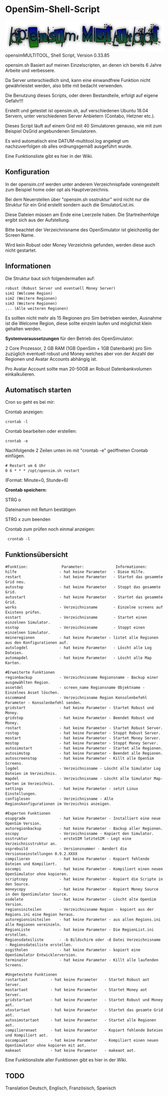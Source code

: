 # OpenSim-Shell-Script
![GitHub Logo](https://github.com/BigManzai/OpenSim-Shell-Script/blob/main/opensimMultitool.jpg)
opensimMULTITOOL, Shell Script, Version 0.33.85

opensim.sh Basiert auf meinen Einzelscripten, an denen ich bereits 6 Jahre Arbeite und verbessere.

Da Server unterschiedlich sind, kann eine einwandfreie Funktion nicht gewährleistet werden, also bitte mit bedacht verwenden.

Die Benutzung dieses Scripts, oder deren Bestandteile, erfolgt auf eigene Gefahr!!!

Erstellt und getestet ist opensim.sh, auf verschiedenen Ubuntu 18.04 Servern, unter verschiedenen Server Anbietern (Contabo, Hetzner etc.).

Dieses Script läuft auf einem Grid mit 40 Simulatoren genauso, wie mit zum Beispiel OsGrid angebundenen Simulatoren.

Es wird automatisch eine DATUM-multitool.log angelegt um nachzuverfolgen ob alles ordnungsgemäß ausgeführt wurde.

Eine Funktionsliste gibt es hier in der Wiki.

## Konfiguration

In der opensim.cnf werden unter anderem Verzeichnispfade voreingestellt zum Beispiel home oder opt als Hauptverzeichnis. 

Bei dem Neuerstellen über "opensim.sh osstruktur" wird nicht nur die Struktur für ein Grid erstellt sondern auch die SimulatorList.ini. 

Diese Dateien müssen am Ende eine Leerzeile haben. Die Startreihenfolge ergibt sich aus der Aufstellung.

Bitte beachtet der Verzeichnisname des OpenSimulator ist gleichzeitig der Screen Name.

Wird kein Robust oder Money Verzeichnis gefunden, werden diese auch nicht gestartet.

## Informationen
Die Struktur baut sich folgendermaßen auf:

    robust (Robust Server und eventuell Money Server)
    sim1 (Welcome Region)
    sim2 (Weitere Regionen)
    sim3 (Weitere Regionen)
    ... (Alle weiteren Regionen)
    
Es sollten nicht mehr als 15 Regionen pro Sim betrieben werden, Ausnahme ist die Welcome Region, diese sollte einzeln laufen und möglichst klein gehalten werden.

**Systemvoraussetzungen** für den Betrieb des OpenSimulator: 

2 Core Prozessor, 2 GB RAM (1GB OpenSim + 1GB Datenbank) pro Sim zuzüglich eventuell robust und Money welches aber von der Anzahl der Regionen und Avatar Accounts abhängig ist.

Pro Avatar Account sollte man 20-50GB an Robust Datenbankvolumen einkalkulieren.

## Automatisch starten
Cron so geht es bei mir:

Crontab anzeigen:

    crontab -l
    
Crontab bearbeiten oder erstellen:

    crontab -e

Nachfolgende 2 Zeilen unten im mit "crontab -e" geöffneten Crontab einfügen.

    # Restart um 6 Uhr
    0 6 * * * /opt/opensim.sh restart
    
(Format: Minute=0, Stunde=6)

**Crontab speichern:**

STRG o

Dateinamen mit Return bestätigen

STRG x zum beenden

Crontab zum prüfen noch einmal anzeigen:

     crontab -l

## Funktionsübersicht
```
#Funktion:               Parameter:              Informationen:
hilfe                   - hat keine Parameter   - Diese Hilfe.
restart                 - hat keine Parameter   - Startet das gesammte Grid neu.
autostop                - hat keine Parameter   - Stoppt das gesammte Grid.
autostart               - hat keine Parameter   - Startet das gesammte Grid.
works                   - Verzeichnisname       - Einzelne screens auf Existens prüfen.
osstart                 - Verzeichnisname       - Startet einen einzelnen Simulator.
osstop                  - Verzeichnisname       - Stoppt einen einzelnen Simulator.
meineregionen           - hat keine Parameter - listet alle Regionen aus den Konfigurationen auf.
autologdel              - hat keine Parameter   - Löscht alle Log Dateien.
automapdel              - hat keine Parameter   - Löscht alle Map Karten.
```

```
#Erweiterte Funktionen
regionbackup            - Verzeichnisname Regionsname - Backup einer ausgewählten Region.
assetdel                - screen_name Regionsname Objektname - Einzelnes Asset löschen.
oscommand               - Verzeichnisname Region Konsolenbefehl Parameter - Konsolenbefehl senden.
gridstart               - hat keine Parameter - Startet Robust und Money.
gridstop                - hat keine Parameter - Beendet Robust und Money.
rostart                 - hat keine Parameter - Startet Robust Server.
rostop                  - hat keine Parameter - Stoppt Robust Server.
mostart                 - hat keine Parameter - Startet Money Server.
mostop                  - hat keine Parameter - Stoppt Money Server.
autosimstart            - hat keine Parameter - Startet alle Regionen.
autosimstop             - hat keine Parameter - Beendet alle Regionen.
autoscreenstop          - hat keine Parameter - Killt alle OpenSim Screens.
logdel                  - Verzeichnisname - Löscht alle Simulator Log Dateien im Verzeichnis.
mapdel                  - Verzeichnisname - Löscht alle Simulator Map-Karten im Verzeichnis.
settings                - hat keine Parameter - setzt Linux Einstellungen.
configlesen             - Verzeichnisname - Alle Regionskonfigurationen im Verzeichnis anzeigen.
```

```
#Experten Funktionen
osupgrade               - hat keine Parameter - Installiert eine neue OpenSim Version.
autoregionbackup        - hat keine Parameter - Backup aller Regionen.
oscopy                  - Verzeichnisname - Kopiert den Simulator.
osstruktur              - ersteSIM letzteSIM - Legt eine Verzeichnisstruktur an.
osprebuild              - Versionsnummer - Aendert die Versionseinstellungen 0.9.2.XXXX
compilieren             - hat keine Parameter - Kopiert fehlende Dateien und Kompiliert.
oscompi                 - hat keine Parameter - Kompiliert einen neuen OpenSimulator ohne kopieren.
scriptcopy              - hat keine Parameter - Kopiert die Scripte in den Source.
moneycopy               - hat keine Parameter - Kopiert Money Source in den OpenSimulator Source.
osdelete                - hat keine Parameter - Löscht alte OpenSim Version.
regionsiniteilen        - Verzeichnisname Region - kopiert aus der Regions.ini eine Region heraus.
autoregionsiniteilen    - hat keine Parameter - aus allen Regions.ini alle Regionen vereinzeln.
RegionListe             - hat keine Parameter - Die RegionList.ini erstellen.
Regionsdateiliste       - -b Bildschirm oder -d Datei Verzeichnisname - Regionsdateiliste erstellen.
osgitholen              - hat keine Parameter - kopiert eine OpenSimulator Entwicklerversion.
terminator              - hat keine Parameter - Killt alle laufenden Screens.
```

```
#Ungetestete Funktionen
rostartaot		    - hat keine Parameter   - Startet Robust aot Server.
mostartaot		    - hat keine Parameter   - Startet Money aot Server.
gridstartaot		- hat keine Parameter   - Startet Robust und Money aot.
utostartaot		    - hat keine Parameter	- Startet das gesamte Grid aot.
autosimstartaot		- hat keine Parameter   - Startet alle Regionen aot.
compilierenaot		- hat keine Parameter   - Kopiert fehlende Dateien und Kompiliert aot.
oscompiaot	        - hat keine Parameter   - Kompiliert einen neuen OpenSimulator ohne kopieren mit aot.
makeaot	            - hat keine Parameter   - makeaot aot.
```

Eine Funktionsliste aller Funktionen gibt es hier in der Wiki.

## TODO
Translation Deutsch, Englisch, Französisch, Spanisch
